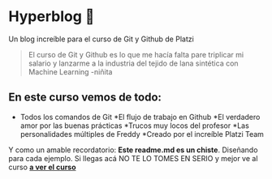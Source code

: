 # Hyperblog 💚
Un blog increíble para el curso de Git y Github de Platzi
>El curso de Git y Github es lo que me hacía falta pare triplicar mi salario y lanzarme a la industria del tejido de lana sintética con Machine Learning
>-niñita

## En este curso vemos de todo:
* Todos los comandos de Git
*El flujo de trabajo en Github
*El verdadero amor por las buenas prácticas
*Trucos muy locos del profesor
*Las personalidades múltiples de Freddy
*Creado por el increíble Platzi Team

Y como un amable recordatorio: **Este readme.md es un chiste**. Diseñando para cada ejemplo. Si llegas acá NO TE LO TOMES EN SERIO y mejor ve al curso [**a ver el curso**](http://https://platzi.com/clases/git-github/ "a ver el curso")

